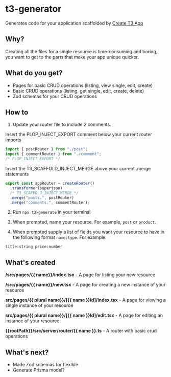 
# t3-generator
Generates code for your application scaffolded by [Create T3 App](https://create.t3.gg/)

## Why?
Creating all the files for a single resource is time-consuming and boring, you want to get to the parts that make your app unique quicker.

## What do you get?
* Pages for basic CRUD operations (listing, view single, edit, create)
* Basic CRUD operations (listing, get single, edit, create, delete)
* Zod schemas for your CRUD operations

## How to
1. Update your router file to include 2 comments.

Insert the PLOP_INJECT_EXPORT comment below your current router imports
```javascript
import { postRouter } from "./post";
import { commentRouter } from "./comment";
/* PLOP_INJECT_EXPORT */
```

Insert the T3_SCAFFOLD_INJECT_MERGE above your current .merge statements
```javascript
export const appRouter = createRouter()
  .transformer(superjson)
  /* T3_SCAFFOLD_INJECT_MERGE */
  .merge("posts.", postRouter)
  .merge("comments.", commentRouter);
```


2. Run `npx t3-generate` in your terminal

3. When prompted, name your resource. For example, `post` or `product`.

4. When prompted supply a list of fields you want your resource to have in the following format `name:type`. For example:

`title:string price:number`

## What's created
**/src/pages/{{ name}}/index.tsx** - A page for listing your new resource

**/src/pages/{{ name}}/new.tsx** - A page for creating a new instance of your resource

**src/pages/{{ plural name}}/[{{ name }}Id]/index.tsx** - A page for viewing a single instance of your resource

**src/pages/{{ plural name}}/[{{ name }}Id]/edit.tsx** - A page for editing an instance of your resource

**{{rootPath}}/src/server/router/{{ name }}.ts** - A router with basic crud operations

## What's next?
* Made Zod schemas for flexible
* Generate Prisma model?